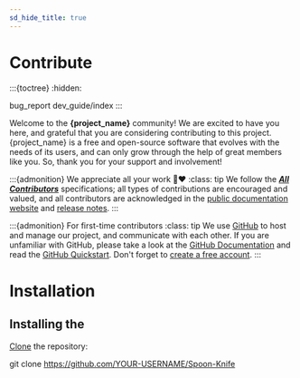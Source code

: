 ```yaml
---
sd_hide_title: true
---
```

# Contribute
:::{toctree}
:hidden:

bug_report
dev_guide/index
:::

Welcome to the **{project_name}** community!
We are excited to have you here, 
and grateful that you are considering contributing to this project.
{project_name} is a free and open-source software that evolves with the needs of its users,
and can only grow through the help of great members like you. 
So, thank you for your support and involvement!

:::{admonition} We appreciate all your work 🙏❤️
:class: tip
We follow the [***All Contributors***](https://allcontributors.org/docs/en/specification) specifications; 
all types of contributions are encouraged and valued, and 
all contributors are acknowledged in the [public documentation website](../about/index.md#contributors) 
and [release notes](). 
:::


:::{admonition} For first-time contributors
:class: tip
We use [GitHub](https://github.com) to host and manage our project, and communicate with each other.
If you are unfamiliar with GitHub, please take a look at the [GitHub Documentation](https://docs.github.com/en) 
and read the [GitHub Quickstart](https://docs.github.com/en/get-started/quickstart). 
Don't forget to [create a free account](https://github.com/join).
:::




# Installation
## Installing the 

[Clone](https://docs.github.com/en/repositories/creating-and-managing-repositories/cloning-a-repository) 
the repository:

git clone https://github.com/YOUR-USERNAME/Spoon-Knife

